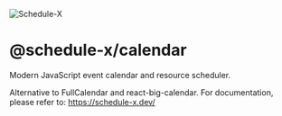 ![Schedule-X](https://schedule-x.s3.eu-west-1.amazonaws.com/schedule-x-logo.png)

# @schedule-x/calendar

Modern JavaScript event calendar and resource scheduler.

Alternative to FullCalendar and react-big-calendar. For documentation, please refer to: https://schedule-x.dev/
